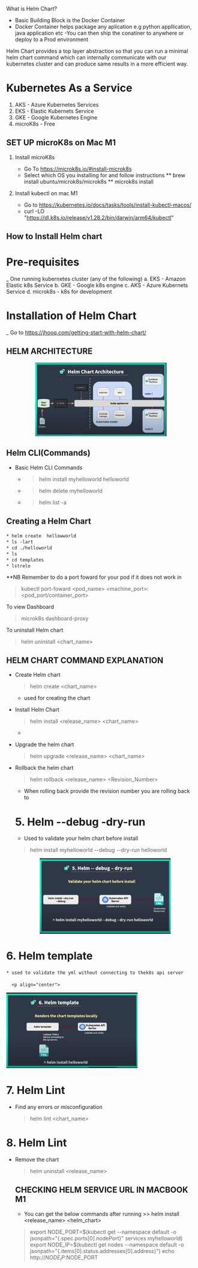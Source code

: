 What is Helm Chart?

- Basic Building Block is the Docker Container
- Docker Container helps package any aplication e.g python appllication, java application etc
  -You can then ship the conatiner to anywhere or deploy to a Prod environment

Helm Chart provides a top layer abstraction so that you can run a minimal helm chart command which can internally communicate with our kubernetes cluster and can produce same results in a more efficient way.

# Kubernetes As a Service

1. AKS - Azure Kubernetes Services
2. EKS - Elastic Kubernets Service
3. GKE - Google Kubernetes Engine
4. microK8s - Free

## SET UP microK8s on Mac M1

1. Install microK8s

   - Go To https://microk8s.io/#install-microk8s
   - Select which OS you installing for and follow instructions
     ** brew install ubuntu/microk8s/microk8s
     ** microk8s install

2. Install kubectl on mac M1
   - Go to https://kubernetes.io/docs/tasks/tools/install-kubectl-macos/
   - curl -LO "https://dl.k8s.io/release/v1.28.2/bin/darwin/arm64/kubectl"

## How to Install Helm chart

# Pre-requisites
_ One running kubernetes cluster (any of the following)
a. EKS - Amazon Elastic k8s Service
b. GKE - Google k8s engine
c. AKS - Azure Kubernets Service
d. microk8s - k8s for development

# Installation of Helm Chart
_ Go to https://jhooq.com/getting-start-with-helm-chart/

## HELM ARCHITECTURE

<p align="center">
  <img src="helm.png" width="350" title="Helm Architecture">
</p>

## Helm CLI(Commands)

* Basic Helm CLI Commands
    * > helm install myhelloworld helloworld
    * > helm delete myhelloworld
    * > helm list -a


## Creating a Helm Chart
    * helm create  hellowworld
    * ls -lart
    * cd ./helloworld
    * ls
    * cd templates
    * lstrelo

**NB Remember to do a port foward for your pod if it does not work in 
 > kubectl port-foward <pod_name>  <machine_port>:<pod_port/container_port>

 To view Dashboard
 > microk8s dashboard-proxy

 To uninstall Helm chart
 > helm uninstall <chart_name>

## HELM CHART COMMAND EXPLANATION

* Create Helm chart
  > helm create <chart_name>
  * used for creating the chart

* Install Helm Chart
  > helm install <release_name> <chart_name>
  *

* Upgrade the helm chart
  > helm upgrade <release_name> <chart_name>

* Rollback the helm chart
  > helm rollback <release_name> <Revision_Number>
  * When rolling back provide the revision number you are rolling back to

  # 5. Helm --debug -dry-run
  * Used to validate your helm chart before install
  >helm install myhelloworld --debug --dry-run helloworld

  <p align="center">
  <img src="Helm_Debug_Dry_Run.png" width="350" title="Helm Validation">
</p>


  # 6. Helm template
    * used to validate the yml without connecting to thek8s api server

      <p align="center">
  <img src="helm_templates.png" width="350" title="Helm Validation">
</p>

# 7. Helm Lint
* Find any errors or misconfiguration
  > helm lint <chart_name>


# 8. Helm Lint
* Remove the chart
  > helm uninstall <release_name>


  ## CHECKING HELM SERVICE URL IN MACBOOK M1
  * You can get the below commands after running >> helm install <release_name> <helm_chart>
  > export NODE_PORT=$(kubectl get --namespace default -o jsonpath="{.spec.ports[0].nodePort}" services myhelloworld)
  > export NODE_IP=$(kubectl get nodes --namespace default -o jsonpath="{.items[0].status.addresses[0].address}")
  > echo http://$NODE_IP:$NODE_PORT

